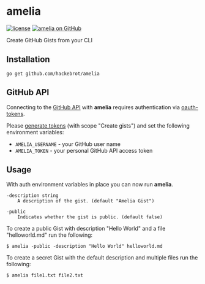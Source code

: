 # amelia

[![license](https://img.shields.io/github/license/hackebrot/amelia.svg)][amelia]
[![amelia on GitHub](https://img.shields.io/github/forks/hackebrot/amelia.svg?style=social&label=Fork)][amelia]

Create GitHub Gists from your CLI

## Installation

``go get github.com/hackebrot/amelia``


## GitHub API

Connecting to the [GitHub API][github-api] with **amelia** requires
authentication via [oauth-tokens][github-auth].

Please [generate tokens][github-tokens] (with scope "Create gists") and set the
following environment variables:

- ``AMELIA_USERNAME`` - your GitHub user name
- ``AMELIA_TOKEN`` - your personal GitHub API access token


## Usage

With auth environment variables in place you can now run **amelia**.

```
-description string
    A description of the gist. (default "Amelia Gist")

-public
    Indicates whether the gist is public. (default false)
```

To create a public Gist with description "Hello World" and a file "helloworld.md" run the following:

    $ amelia -public -description "Hello World" helloworld.md

To create a secret Gist with the default description and multiple files run the following:

    $ amelia file1.txt file2.txt


[amelia]: https://github.com/hackebrot/amelia
[github-api]: https://developer.github.com/v3/
[github-auth]: https://developer.github.com/v3/auth/#via-oauth-tokens
[github-tokens]: https://github.com/settings/tokens
